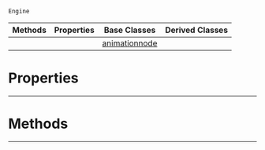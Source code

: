  `Engine`

|Methods|Properties|Base Classes|Derived Classes|
|---|---|---|---|
| | |[animationnode](https://github.com/PlasmaEngine/PlasmaDocs/blob/master/code_reference/class_reference/animationnode.markdown)| |


 #  Properties


---  
 #  Methods


---  
 

 